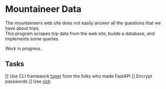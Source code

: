 # Mountaineer Data

The mountaineers web site does not easily answer all the questions that we have about trips.  
This program scrapes trip data from the web site, builds a database, and implements some
queries.

Work in progress.

## Tasks

[] Use CLI framework [typer](https://github.com/fastapi/typer) from the folks who made FastAPI
[] Encrypt passwords
[] Use [rich](https://rich.readthedocs.io/en/stable/index.html)
